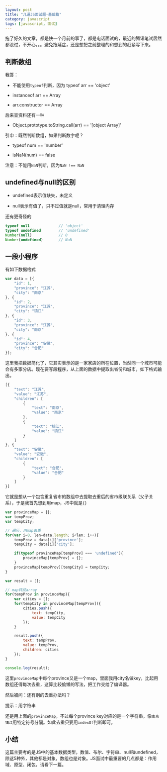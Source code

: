 ```yaml
---
layout: post
title: "几道JS面试题-基础篇"
category: javascript
tags: [javascript, 面试]
---
```


拖了好久的文章，都是快一个月前的事了，都是电话面试的，最近的腾讯笔试居然都没过，不开心。。。避免拖延症，还是想把之前整理的和想到的赶紧写下来。

<!-- more -->

判断数组
----------
我答：

- 不能使用`typeof`判断，因为 typeof arr == 'object'

- instanceof arr == Array

- arr.constructor == Array

后来查资料还有一种

- Object.prototype.toString.call(arr) == '[object Array]'


引申：既然判断数组，如果判断数字呢？

- typeof num == 'number'

- isNaN(num) == false

注意：不能用`NaN`判断，因为`NaN !== NaN`



undefined与null的区别
-----------------------
- undefined表示值缺失，未定义

- null表示有值了，只不过值就是null，常用于清理内存

还有更奇怪的

```js
typeof null             // 'object'
typeof undefined        // 'undefined'
Number(null)            // 0
Number(undefined)       // NaN
```



一段小程序
------------
有如下数据格式

```js
var data = [{
    "id": 1,
    "province": "江苏",
    "city": "南京"
}, {
    "id": 2,
    "province": "江苏",
    "city": "镇江"
}, {
    "id": 3,
    "province": "江苏",
    "city": "南京"
}, {
    "id": 4,
    "province": "安徽",
    "city": "合肥"
}];
```

这里我把数据简化了，它其实表示的是一家家店的所在位置，当然同一个城市可能会有多家分店。现在要写段程序，从上面的数据中提取出省份和城市，如下格式输出。

```js
[{
    "text": "江苏",
    "value": "江苏",
    "children": [
        {
            "text": "南京",
            "value": "南京"
        },
        {
            "text": "镇江",
            "value": "镇江"
        }
    ]
}, {
    "text": "安徽",
    "value": "安徽",
    "children": [
        {
            "text": "合肥",
            "value": "合肥"
        }
    ]
}]
```

它就是想从一个包含重复省市的数组中去提取去重后的省市级联关系（父子关系），于是我首先想到用map，JS中就是`{}`

```js
var provinceMap = {};
var tempProv;
var tempCity;

// 遍历，用map去重
for(var i=0, len=data.length; i<len; i++){
    tempProv = data[i]['province'];
    tempCity = data[i]['city'];

    if(typeof provinceMap[tempProv] === 'undefined'){
        provinceMap[tempProv] = {};
    }
    provinceMap[tempProv][tempCity] = tempCity;
}

var result = [];

// map转成array
for(tempProv in provinceMap){
    var cities = [];
    for(tempCity in provinceMap[tempProv]){
        cities.push({
            text: tempCity,
            value: tempCity
        });
    }

    result.push({
        text: tempProv,
        value: tempProv,
        children: cities
    });
}

console.log(result);
```

这里`provinceMap`中每个province又是一个map，里面我用city名做key，比起用数组还得每次去重，这算比较偷懒的写法，把工作交给了编译器。

然后被问：还有别的去重办法吗？

提示：用字符串

还是用上面的`provinceMap`，不过每个province key对应的是一个字符串，像`南京 镇江`用特定符号分隔。如此去重只要用`indexOf`判断即可。



小结
-------
这篇主要考的是JS中的基本数据类型，数值、布尔、字符串、null和undefined，除这5种外，其他都是对象，数组也是对象。JS面试中最重要的几点都是：作用域、原型、闭包，请看下一篇。
